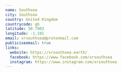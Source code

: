 ```yaml
---
name: Southsea
city: Southsea
country: United Kingdom
countrycode: gb
latitude: 50.7903
longitude: -1.101
email: xrsouthsea@protonmail.com
publiciseemail: true
links:
  website: https://xrsouthsea.earth/
  facebook: https://www.facebook.com/xrsouthsea
  instagram: https://www.instagram.com/xrsouthsea
---
```

